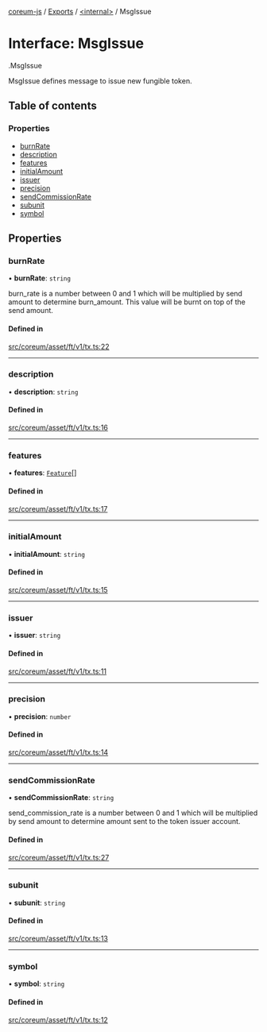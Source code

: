 [coreum-js](../README.md) / [Exports](../modules.md) / [<internal\>](../modules/internal_.md) / MsgIssue

# Interface: MsgIssue

[<internal>](../modules/internal_.md).MsgIssue

MsgIssue defines message to issue new fungible token.

## Table of contents

### Properties

- [burnRate](internal_.MsgIssue-1.md#burnrate)
- [description](internal_.MsgIssue-1.md#description)
- [features](internal_.MsgIssue-1.md#features)
- [initialAmount](internal_.MsgIssue-1.md#initialamount)
- [issuer](internal_.MsgIssue-1.md#issuer)
- [precision](internal_.MsgIssue-1.md#precision)
- [sendCommissionRate](internal_.MsgIssue-1.md#sendcommissionrate)
- [subunit](internal_.MsgIssue-1.md#subunit)
- [symbol](internal_.MsgIssue-1.md#symbol)

## Properties

### burnRate

• **burnRate**: `string`

burn_rate is a number between 0 and 1 which will be multiplied by send amount to determine
burn_amount. This value will be burnt on top of the send amount.

#### Defined in

[src/coreum/asset/ft/v1/tx.ts:22](https://github.com/PyramydLabs/coreum-js/blob/987bc3b/src/coreum/asset/ft/v1/tx.ts#L22)

___

### description

• **description**: `string`

#### Defined in

[src/coreum/asset/ft/v1/tx.ts:16](https://github.com/PyramydLabs/coreum-js/blob/987bc3b/src/coreum/asset/ft/v1/tx.ts#L16)

___

### features

• **features**: [`Feature`](../enums/internal_.Feature.md)[]

#### Defined in

[src/coreum/asset/ft/v1/tx.ts:17](https://github.com/PyramydLabs/coreum-js/blob/987bc3b/src/coreum/asset/ft/v1/tx.ts#L17)

___

### initialAmount

• **initialAmount**: `string`

#### Defined in

[src/coreum/asset/ft/v1/tx.ts:15](https://github.com/PyramydLabs/coreum-js/blob/987bc3b/src/coreum/asset/ft/v1/tx.ts#L15)

___

### issuer

• **issuer**: `string`

#### Defined in

[src/coreum/asset/ft/v1/tx.ts:11](https://github.com/PyramydLabs/coreum-js/blob/987bc3b/src/coreum/asset/ft/v1/tx.ts#L11)

___

### precision

• **precision**: `number`

#### Defined in

[src/coreum/asset/ft/v1/tx.ts:14](https://github.com/PyramydLabs/coreum-js/blob/987bc3b/src/coreum/asset/ft/v1/tx.ts#L14)

___

### sendCommissionRate

• **sendCommissionRate**: `string`

send_commission_rate is a number between 0 and 1 which will be multiplied by send amount to determine
amount sent to the token issuer account.

#### Defined in

[src/coreum/asset/ft/v1/tx.ts:27](https://github.com/PyramydLabs/coreum-js/blob/987bc3b/src/coreum/asset/ft/v1/tx.ts#L27)

___

### subunit

• **subunit**: `string`

#### Defined in

[src/coreum/asset/ft/v1/tx.ts:13](https://github.com/PyramydLabs/coreum-js/blob/987bc3b/src/coreum/asset/ft/v1/tx.ts#L13)

___

### symbol

• **symbol**: `string`

#### Defined in

[src/coreum/asset/ft/v1/tx.ts:12](https://github.com/PyramydLabs/coreum-js/blob/987bc3b/src/coreum/asset/ft/v1/tx.ts#L12)
